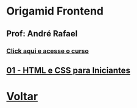 # Origamid Frontend
## Prof: André Rafael

### [Click aqui e acesse o curso](https://www.origamid.com/)

## [01 - HTML e CSS para Iniciantes](https://github.com/lex4brao/01.CURSOS.E.ESTUDOS/tree/main/04.ORIGAMID/01%20-%20HTML%20e%20CSS%20para%20Iniciantes)

# [Voltar](https://github.com/lex4brao/01.CURSOS.E.ESTUDOS/blob/main/README.md)
